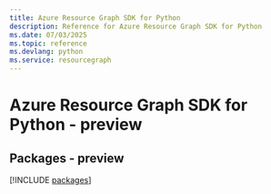 ```yaml
---
title: Azure Resource Graph SDK for Python
description: Reference for Azure Resource Graph SDK for Python
ms.date: 07/03/2025
ms.topic: reference
ms.devlang: python
ms.service: resourcegraph
---
```

# Azure Resource Graph SDK for Python - preview
## Packages - preview
[!INCLUDE [packages](resource-graph-index.md)]